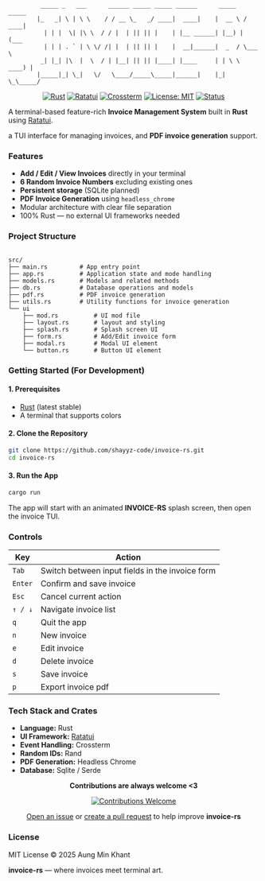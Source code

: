 ```
         _____ _   ___      ______ _____ _____ ______      _____   _____
        |_   _| \ | \ \    / / __ \_   _/ ____|  ____|    |  __ \ / ____|
          | | |  \| |\ \  / / |  | || || |    | |__ ______| |__) | (___
          | | | . ` | \ \/ /| |  | || || |    |  __|______|  _  / \___ \
         _| |_| |\  |  \  / | |__| || || |____| |____     | | \ \ ____) |
        |_____|_| \_|   \/   \____/_____\_____|______|    |_|  \_\_____/

```

<div align="center">

[![Rust](https://img.shields.io/badge/Rust-black?style=for-the-badge&logo=rust&logoColor=white)](https://www.rust-lang.org)
[![Ratatui](https://img.shields.io/badge/Ratatui-1a1a1a?style=for-the-badge)](https://ratatui.rs)
[![Crossterm](https://img.shields.io/badge/Crossterm-333333?style=for-the-badge)](https://crates.io/crates/crossterm)
[![License: MIT](https://img.shields.io/badge/License-MIT-purple?style=for-the-badge)](./LICENSE.md)
[![Status](https://img.shields.io/badge/Status-Active-success?style=for-the-badge)](#)

</div>

A terminal-based feature-rich **Invoice Management System** built in **Rust** using [Ratatui](https://github.com/ratatui-org/ratatui).

a TUI interface for managing invoices, and **PDF invoice generation** support.

### Features

- **Add / Edit / View Invoices** directly in your terminal
- **6 Random Invoice Numbers** excluding existing ones
- **Persistent storage** (SQLite planned)
- **PDF Invoice Generation** using `headless_chrome`
- Modular architecture with clear file separation
- 100% Rust — no external UI frameworks needed


### Project Structure

```

src/
├── main.rs         # App entry point
├── app.rs          # Application state and mode handling
├── models.rs       # Models and related methods
├── db.rs           # Database operations and models
├── pdf.rs          # PDF invoice generation
├── utils.rs        # Utility functions for invoice generation
└── ui
    ├── mod.rs          # UI mod file
    ├── layout.rs       # layout and styling
    ├── splash.rs       # Splash screen UI
    ├── form.rs         # Add/Edit invoice form
    ├── modal.rs        # Modal UI element
    └── button.rs       # Button UI element

```

### Getting Started (For Development)

#### 1. Prerequisites

- [Rust](https://www.rust-lang.org/tools/install) (latest stable)
- A terminal that supports colors

#### 2. Clone the Repository

```bash
git clone https://github.com/shayyz-code/invoice-rs.git
cd invoice-rs
````

#### 3. Run the App

```bash
cargo run
```

The app will start with an animated **INVOICE-RS** splash screen,
then open the invoice TUI.


### Controls

| Key     | Action                                          |
| ------- | ----------------------------------------------- |
| `Tab`   | Switch between input fields in the invoice form |
| `Enter` | Confirm and save invoice                        |
| `Esc`   | Cancel current action                           |
| `↑ / ↓` | Navigate invoice list                           |
| `q`     | Quit the app                                    |
| `n`     | New invoice                                     |
| `e`     | Edit invoice                                    |
| `d`     | Delete invoice                                  |
| `s`     | Save invoice                                    |
| `p`     | Export invoice pdf                              |


### Tech Stack and Crates

* **Language:** Rust
* **UI Framework:** [Ratatui](https://github.com/ratatui-org/ratatui)
* **Event Handling:** Crossterm
* **Random IDs:** Rand
* **PDF Generation:** Headless Chrome
* **Database:** Sqlite / Serde


<div align="center">

**Contributions are always welcome <3**

[![Contributions Welcome](https://img.shields.io/badge/Contributions-Welcome-purple?style=for-the-badge)](../../issues)

[Open an issue](../../issues) or [create a pull request](../../pulls) to help improve **invoice-rs**

</div>



### License

MIT License © 2025 Aung Min Khant


**invoice-rs** — where invoices meet terminal art.
